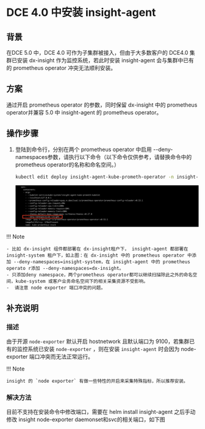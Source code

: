 # DCE 4.0 中安装 insight-agent

## 背景
在DCE 5.0 中，DCE 4.0 可作为子集群被接入，但由于大多数客户的 DCE4.0 集群已安装 dx-insight 作为监控系统，若此时安装 insight-agent 会与集群中已有的 prometheus operator 冲突无法顺利安装。

## 方案

通过开启 prometheus operator 的参数，同时保留 dx-insight 中的 prometheus operator并兼容 5.0 中 insight-agent 的 prometheus operator。

## 操作步骤

1. 登陆到命令行，分别在两个 prometheus operator 中启用 --deny-namespaces参数，请执行以下命令（以下命令仅供参考，请替换命令中的 prometheus operator的名称和命名空间。）

    ```bash
    kubectl edit deploy insight-agent-kube-prometh-operator -n insight-system
    ```

    ![operatoryaml](../images/promerator.png)

!!! Note

    - 比如 dx-insight 组件都部署在 dx-insight租户下， insight-agent 都部署在 insight-system 租户下，如上图：在 dx-insight 中的 prometheus operator 中添加 --deny-namespaces=insight-system，在 insight-agent 中的 prometheus operato r添加 --deny-namespaces=dx-insight。
    - 只添加deny namespace，两个prometheus operator都可以继续扫描除此之外的命名空间，kube-system 或客户业务命名空间下的相关采集资源不受影响。
    -  请注意 node exporter 端口冲突的问题。


## 补充说明

### 描述

由于开源 `node-exporter` 默认开启 hostnetwork 且默认端口为 9100，若集群已有的监控系统已安装 `node-exporter` ，则在安装 `insight-agent` 时会因为 node-exporter 端口冲突而无法正常运行。

!!! Note

    insight 的 `node exporter` 有做一些特性的开启来采集特殊指标，所以推荐安装。
    
### 解决方法

目前不支持在安装命令中修改端口，需要在 helm install insight-agent 之后手动修改 insight node-exporter daemonset和svc的相关端口，如下图


